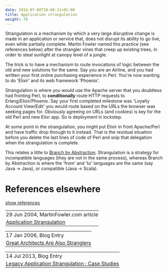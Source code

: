 ```yaml
---
date: 2016-07-08T20:08:11+01:00
title: Application strangulation
weight: 78
---
```


Strangulation is a mechanism by which a very large disruptive change is made in an application or service that, does not
disrupt its ability to go live, even while partially complete.  Martin Fowler named this practice (see references below)
after the strangler vines that creep up existing trees, in order to steal sunlight at canopy level of a jungle.

The trick is to have a mechanism to route invocations of logic between the old and new solutions for the same. Say 
you are an Airline, and you had written your first online purchasing experience in Perl. You're now wanting to 
do 'Elixir' and its web framework 'Phoenix'.  

Strangulation is where you would use the Apache server that you doubtless had 
fronting Perl, to **conditionally** route HTTP requests to Erlang/Elixir/Phoenix. Say your first completed milestone
was 'Loyalty Account View/Edit' you would route based on the URLs the browser was seeking pages for. Obviously 
agreeing on URLs (and cookies) is key for the old Perl and new Elixr app. So is deployment in lockstep.

At some point in the strangulation, you might put Elixir in front Apache/Perl and have traffic drop through to it 
instead. That is the residual situation before you delete the last lines of code of Perl and snip that delegation
when the strangulation is complete.

This relates a little to [Branch by Abstraction](/branch-by-abstraction/). Strangulation is a strategy for 
incompatible languages (they are not in the same process), whereas Branch by Abstraction is where the 'from' and 'to' 
languages are the same (say Java -> Java), or compatible (Java -> Scala).

# References elsewhere

<a id="showHideRefs" href="javascript:toggleRefs();">show references</a>

<div>
    <table style="border: 0; box-shadow: none">
        <tr>
            <td style="padding: 2px" valign="top">29 Jun 2004, MartinFowler.com article</td>
        </tr>
        <tr>
            <td style="border-top: 0px; padding: 2px" valign="top"><a href="https://www.martinfowler.com/bliki/StranglerApplication.html">Application Strangulation</a></td>
        </tr>
    </table>
    <table style="border: 0; box-shadow: none">
        <tr>
            <td style="padding: 2px" valign="top">17 Jan 2006, Blog Entry</td>
        </tr>
        <tr>
            <td style="border-top: 0px; padding: 2px" valign="top"><a href="https://scottmark.wordpress.com/2006/01/17/great-architects-are-also-stranglers/">Great Architects Are Also Stranglers</a></td>
        </tr>
    </table>
    <table style="border: 0; box-shadow: none">
        <tr>
            <td style="padding: 2px" valign="top">14 Jul 2013, Blog Entry</td>
        </tr>
        <tr>
            <td style="border-top: 0px; padding: 2px" valign="top"><a href="http://paulhammant.com/2013/07/14/legacy-application-strangulation-case-studies/">Legacy Application Strangulation : Case Studies</a></td>
        </tr>
    </table>
</div>
